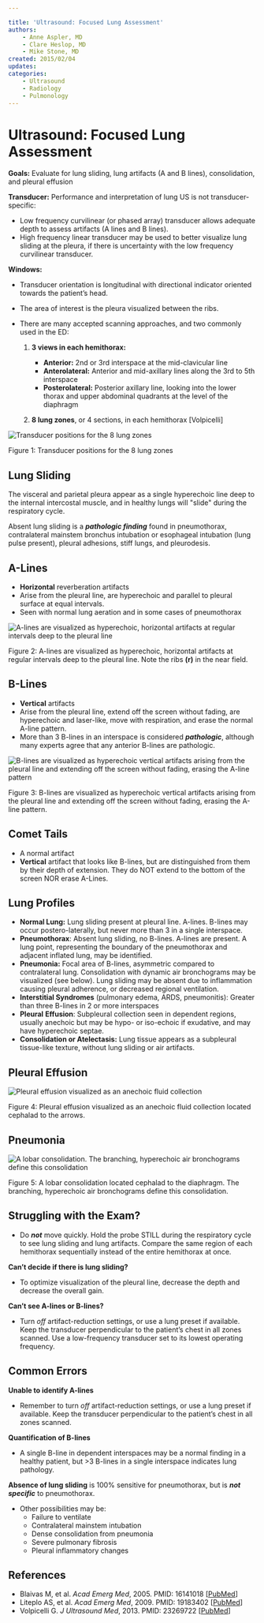 ```yaml
---

title: 'Ultrasound: Focused Lung Assessment'
authors:
    - Anne Aspler, MD
    - Clare Heslop, MD
    - Mike Stone, MD
created: 2015/02/04
updates:
categories:
    - Ultrasound
    - Radiology
    - Pulmonology
---
```


# Ultrasound: Focused Lung Assessment

**Goals:** Evaluate for lung sliding, lung artifacts (A and B lines), consolidation, and pleural effusion

**Transducer:** Performance and interpretation of lung US is not transducer-specific:

- Low frequency curvilinear (or phased array) transducer allows adequate depth to assess artifacts (A lines and B lines).
- High frequency linear transducer may be used to better visualize lung sliding at the pleura, if there is uncertainty with the low frequency curvilinear transducer.

**Windows:** 
- Transducer orientation is longitudinal with directional indicator oriented towards the patient’s head. 
- The area of interest is the pleura visualized between the ribs. 
- There are many accepted scanning approaches, and two commonly used in the ED:

  1. **3 views in each hemithorax:**

     - **Anterior:** 2nd or 3rd interspace at the mid-clavicular line
     - **Anterolateral:** Anterior and mid-axillary lines along the 3rd to 5th interspace
     - **Posterolateral:** Posterior axillary line, looking into the lower thorax and upper abdominal quadrants at the level of the diaphragm

  2. **8 lung zones**, or 4 sections, in each hemithorax [Volpicelli]

![Transducer positions for the 8 lung zones](image-1.png)

Figure 1: Transducer positions for the 8 lung zones

## Lung Sliding

The visceral and parietal pleura appear as a single hyperechoic line deep to the internal intercostal muscle, and in healthy lungs will "slide" during the respiratory cycle.

Absent lung sliding is a **_pathologic finding_** found in pneumothorax, contralateral mainstem bronchus intubation or esophageal intubation (lung pulse present), pleural adhesions, stiff lungs, and pleurodesis.

## A-Lines

- **Horizontal** reverberation artifacts
- Arise from the pleural line, are hyperechoic and parallel to pleural surface at equal intervals.
- Seen with normal lung aeration and in some cases of pneumothorax

![A-lines are visualized as hyperechoic, horizontal artifacts at regular intervals deep to the pleural line](image-2.png)

Figure 2: A-lines are visualized as hyperechoic, horizontal artifacts at regular intervals deep to the pleural line. Note the ribs **(r)** in the near field.

## B-Lines

- **Vertical** artifacts
- Arise from the pleural line, extend off the screen without fading, are hyperechoic and laser-like, move with respiration, and erase the normal A-line pattern.
- More than 3 B-lines in an interspace is considered **_pathologic_**, although many experts agree that any anterior B-lines are pathologic.

![B-lines are visualized as hyperechoic vertical artifacts arising from the pleural line and extending off the screen without fading, erasing the A-line pattern](image-3.png)

Figure 3: B-lines are visualized as hyperechoic vertical artifacts arising from the pleural line and extending off the screen without fading, erasing the A-line pattern.

## Comet Tails

- A normal artifact
- **Vertical** artifact that looks like B-lines, but are distinguished from them by their depth of extension. They do NOT extend to the bottom of the screen NOR erase A-Lines.

## Lung Profiles

- **Normal Lung:** Lung sliding present at pleural line. A-lines. B-lines may occur postero-laterally, but never more than 3 in a single interspace.
- **Pneumothorax**: Absent lung sliding, no B-lines. A-lines are present. A lung point, representing the boundary of the pneumothorax and adjacent inflated lung, may be identified.
- **Pneumonia:** Focal area of B-lines, asymmetric compared to contralateral lung. Consolidation with dynamic air bronchograms may be visualized (see below). Lung sliding may be absent due to inflammation causing pleural adherence, or decreased regional ventilation.
- **Interstitial Syndromes** (pulmonary edema, ARDS, pneumonitis): Greater than three B-lines in 2 or more interspaces
- **Pleural** **Effusion**: Subpleural collection seen in dependent regions, usually anechoic but may be hypo- or iso-echoic if exudative, and may have hyperechoic septae.
- **Consolidation or Atelectasis:** Lung tissue appears as a subpleural tissue-like texture, without lung sliding or air artifacts.

## Pleural Effusion

![Pleural effusion visualized as an anechoic fluid collection](image-4.png)

Figure 4: Pleural effusion visualized as an anechoic fluid collection located cephalad to the arrows.

## Pneumonia

![A lobar consolidation. The branching, hyperechoic air bronchograms define this consolidation](image-5.png)

Figure 5: A lobar consolidation located cephalad to the diaphragm. The branching, hyperechoic air bronchograms define this consolidation.

## Struggling with the Exam?

- Do **_not_** move quickly. Hold the probe STILL during the respiratory cycle to see lung sliding and lung artifacts. Compare the same region of each hemithorax sequentially instead of the entire hemithorax at once.

**Can’t decide if there is lung sliding?**

- To optimize visualization of the pleural line, decrease the depth and decrease the overall gain.

**Can’t see A-lines or B-lines?**

- Turn _off_ artifact-reduction settings, or use a lung preset if available. Keep the transducer perpendicular to the patient’s chest in all zones scanned. Use a low-frequency transducer set to its lowest operating frequency.

## Common Errors

**Unable to identify A-lines** 

- Remember to turn _off_ artifact-reduction settings, or use a lung preset if available. Keep the transducer perpendicular to the patient’s chest in all zones scanned.

**Quantification of B-lines** 

- A single B-line in dependent interspaces may be a normal finding in a healthy patient, but >3 B-lines in a single interspace indicates lung pathology.

**Absence of lung sliding** is 100% sensitive for pneumothorax, but is **_not specific_** to pneumothorax. 

- Other possibilities may be:
  - Failure to ventilate
  - Contralateral mainstem intubation
  - Dense consolidation from pneumonia
  - Severe pulmonary fibrosis
  - Pleural inflammatory changes

## References

- Blaivas M, et al. _Acad Emerg Med_, 2005. PMID: 16141018 [[PubMed](http://www.ncbi.nlm.nih.gov/pubmed/16141018)]
- Liteplo AS, et al. _Acad Emerg Med_, 2009. PMID: 19183402 [[PubMed](http://www.ncbi.nlm.nih.gov/pubmed/19183402)]
- Volpicelli G. _J Ultrasound Med_, 2013. PMID: 23269722 [[PubMed](http://www.ncbi.nlm.nih.gov/pubmed/23269722)]
